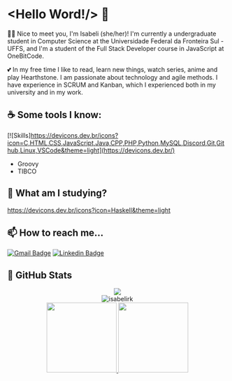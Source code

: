# <Hello Word!/> :wave:

:woman_student: Nice to meet you, I'm Isabeli (she/her)! I'm currently a undergraduate student in Computer Science at the Universidade Federal da Fronteira Sul - UFFS, and I'm a student of the Full Stack Developer course in JavaScript at OneBitCode.

:two_hearts: In my free time I like to read, learn new things, watch series, anime and play Hearthstone. I am passionate about technology and agile methods. I have experience in SCRUM and Kanban, which I experienced both in my university and in my work.

## :coffee: Some tools I know:

[![Skills]https://devicons.dev.br/icons?icon=C,HTML,CSS,JavaScript,Java,CPP,PHP,Python,MySQL,Discord,Git,Github,Linux,VSCode&theme=light](https://devicons.dev.br/)
   - Groovy
   - TIBCO

## :open_book: What am I studying?

https://devicons.dev.br/icons?icon=Haskell&theme=light

## :mailbox: How to reach me...

[![Gmail Badge](https://img.shields.io/badge/-Gmail-c14438?style=flat-square&logo=Gmail&logoColor=white&link=mailto:isabelireik2@gmail.com)](mailto:isabelireik2@gmail.com)
[![Linkedin Badge](https://img.shields.io/badge/-LinkedIn-blue?style=flat-square&logo=Linkedin&logoColor=white&link=https://www.linkedin.com/in/isabeli-reik-872981162//)](https://www.linkedin.com/in/isabelireik/)
   
## :eyes: GitHub Stats
<div align="center">
   <img src="https://profile-counter.glitch.me/isabelirk/count.svg" />
</div>
<div align="center">
<img align="center" src="https://github-readme-streak-stats.herokuapp.com/?user=isabelirk&theme=dark" alt="isabelirk" />
</div>
<div align="center">
  <a href="https://github.com/isabelirk">
  <img height="160em" src="https://github-readme-stats.vercel.app/api?username=isabelirk&show_icons=true&theme=dark&include_all_commits=true&count_private=true."/>
  <img height="160em" src="https://github-readme-stats.vercel.app/api/top-langs/?username=isabelirk&layout=compact&langs_count=7&theme=dark&include_all_commits=true&count_private=true."/>
</div>
